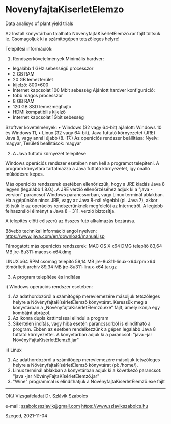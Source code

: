 # NovenyfajtaKiserletElemzo
Data analisys of plant yield trials

Az Install könyvtárban található NövényfajtaKísérletElemző.rar fájlt töltsük le.
Csomagoljuk ki a számítógépen tetszőleges helyre!

Telepítési információk:

1. Rendszerkövetelmények
Minimális hardver: 
-	legalább 1 GHz sebességű processzor
-	2 GB RAM
-	20 GB lemezterület
-	kijelző: 800*600
-	Internet kapcsolat 100 Mbit sebesség
Ajánlott hardver konfiguráció:
-	több magos processzor
-	8 GB RAM
-	120 GB SSD lemezmeghajtó
-	HDMI kompatibilis kijelző
-	Internet kapcsolat 1Gbit sebesség

Szoftver követelmények:
•	Windows (32 vagy 64-bit) ajánlott: Windows 10 és Windows 11,
•	Linux (32 vagy 64-bit), Java futtató környezetet (JRE) Java 8, vagy annál újabb (8.-17.)
	Az operációs rendszer beállítása: Nyelv: magyar, Területi beállítások: magyar

2.	A Java futtató környezet telepítése

Windows operációs rendszer esetében nem kell a programot telepíteni.
A program könyvtára tartalmazza a Java futtató környezetet, így önálló működésre képes.

Más operációs rendszerek esetében ellenőrizzük, hogy a JRE kiadás Java 8 legyen (legalább 1.8.0.).
A JRE verzió ellenőrzéséhez adjuk ki a "java -version" parancsot Windows parancssorban, vagy Linux terminál ablakban.
Ha a gépünkön nincs JRE, vagy az Java 8-nál régebbi (pl. Java 7), akkor töltsük le az operációs rendszerünknek megfelelőt
az Internetről. A legjobb felhasználói élményt a Java 8 – 311. verzió biztosítja.

A telepítés előtt célszerű az összes futó alkalmazás bezárása.

Bővebb technikai információ angol nyelven: https://www.java.com/en/download/manual.jsp

Támogatott más operációs rendszerek:
MAC OS X
x64 DMG telepítő	83,64 MB	jre-8u311-macosx-x64.dmg


LINUX
x64 RPM csomag telepítő	59,14 MB	jre-8u311-linux-x64.rpm
x64 tömörített archív	89,34 MB	jre-8u311-linux-x64.tar.gz


3.	A program telepítése és indítása

i)	Windows operációs rendszer esetében:
1.	Az adathordozóról a számítógép merevlemezére másoljuk tetszőleges helyre a NövényfajtaKísérletElemző könyvtárat.
	Keressük meg a könyvtárban a „NövényfajtaKísérletElemző.exe” fájlt, amely ikonja egy kombájnt ábrázol.
2.	Az ikonra dupla kattintással elindul a program
3.	Sikertelen indítás, vagy hiba esetén parancssorból is elindítható a program.
	Ebben az esetben rendelkezzünk a gépen legalább Java 8 futtató környezettel.
	A könyvtárban adjuk ki a parancsot: "java -jar NövényFajtaKísérletElemző.jar"

ii)	Linux
1.	Az adathordozóról a számítógép merevlemezére másoljuk tetszőleges helyre a NövényfajtaKísérletElemző könyvtárat (pl: /home/).
2.	Linux terminál ablakban a könyvtárban adjuk ki a következő parancsot:
	"java -jar NövényFajtaKísérletElemző.jar"
3.	"Wine" programmal is elindíthatjuk a NövényfajtaKísérletElemző.exe fájlt

********************************************************************************************************

OKJ Vizsgafeladat
Dr. Szlávik Szabolcs

e-mail: szabolcsszlavik@gmail.com
https://www.szlavikszabolcs.hu

Szeged, 2021-11-04
